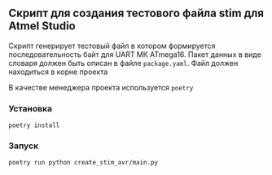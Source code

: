 ## Скрипт для создания тестового файла stim для Atmel Studio

Скрипт генерирует тестовый файл в котором формируется последовательность
байт для UART МК ATmega16. Пакет данных в виде словаря должен быть описан в
файле `package.yaml`. Файл должен находиться в корне проекта

В качестве менеджера проекта используется `poetry`

### Установка
```console
poetry install
```

### Запуск
```console
poetry run python create_stim_avr/main.py 
```